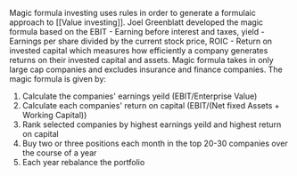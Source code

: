Magic formula investing uses rules in order to generate a formulaic approach to [[Value investing]]. Joel Greenblatt developed the magic formula based on the EBIT - Earning before interest and taxes, yield - Earnings per share divided by the current stock price, ROIC - Return on invested capital which measures how efficiently a company generates returns on their invested capital and assets. Magic formula takes in only large cap companies and excludes insurance and finance companies. The magic formula is given by:
1. Calculate the companies' earnings yeild (EBIT/Enterprise Value)
2. Calculate each companies' return on capital (EBIT/(Net fixed Assets + Working Capital))
3. Rank selected companies by highest earnings yeild and highest return on capital
4. Buy two or three positions each month in the top 20-30 companies over the course of a year
5. Each year rebalance the portfolio 
